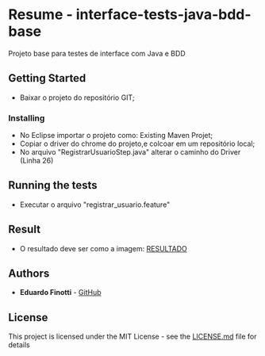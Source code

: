 # Resume - interface-tests-java-bdd-base
Projeto base para testes de interface com Java e BDD

## Getting Started

- Baixar o projeto do repositório GIT;

### Installing

- No Eclipse importar o projeto como: Existing Maven Projet;
- Copiar o driver do chrome do projeto,e  colcoar em um repositório local;
- No arquivo "RegistrarUsuarioStep.java" alterar o caminho do Driver (Linha 26)

## Running the tests

- Executar o arquivo "registrar_usuario.feature"

## Result

- O resultado deve ser como a imagem: [RESULTADO](https://github.com/eduardofinotti/interface-tests-java-bdd-base/blob/master/result.png)

## Authors

* **Eduardo Finotti** - [GitHub](https://github.com/eduardofinotti)

## License

This project is licensed under the MIT License - see the [LICENSE.md](LICENSE.md) file for details

